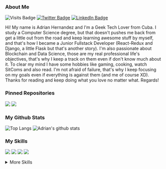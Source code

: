  ### About Me

![Visits Badge](https://badges.pufler.dev/visits/adrianhdez929/adrianhdez929)
[![Twitter Badge](https://img.shields.io/badge/Twitter-Profile-informational?style=flat&logo=twitter&logoColor=white&color=1CA2F1)](https://twitter.com/ahdez929)
[![LinkedIn Badge](https://img.shields.io/badge/LinkedIn-Profile-informational?style=flat&logo=linkedin&logoColor=white&color=0D76A8)](https://www.linkedin.com/in/adrian-hernandez-719271175/)

Hi! My name is Adrian Hernandez and I'm a Geek Tech Lover from Cuba. I study a Computer Science degree, but that doesn't pushes me back from get a little out from the road and keep learning awesome stuff by myself, and that's how I became a Junior Fullstack Developer (React-Redux and Django, a little Flask but that's another story). I'm also passionate about Blockchain and Data Science, those are my real professional life's objectives, that's why I keep a track on them even if don't know much about it. To clear my mind I have some hobbies like gaming, cooking, watch SitComs and also read. I'm not afraid of failure, that's why I keep focusing on my goals even if everything is against them (and me of course XD). Thanks for reading and keep doing what you love no matter what. Regards!

### Pinned Repositories

[![](https://github-readme-stats.vercel.app/api/pin/?username=adrianhdez929&repo=crw-sweeper)](https://github.com/adrianhdez929/crw-sweeper)
[![](https://github-readme-stats.vercel.app/api/pin/?username=adrianhdez929&repo=crown-crawler)](https://github.com/adrianhdez929/crown-crawler)

### My Github Stats

![Top Langs](https://github-readme-stats.vercel.app/api/top-langs/?username=adrianhdez929)
![Adrian's github stats](https://github-readme-stats.vercel.app/api?username=adrianhdez929)

### My Skills

![](https://img.shields.io/badge/Code-React-informational?style=flat&logo=react&logoColor=white&color=4AB197)
![](https://img.shields.io/badge/Code-Redux-informational?style=flat&logo=Redux&logoColor=white&color=4AB197)
![](https://img.shields.io/badge/Code-NextJS-informational?style=flat&logo=Next.js&logoColor=white&color=4AB197)
![](https://img.shields.io/badge/Code-Django-informational?style=flat&logo=django&logoColor=white&color=4AB197)

<details>
<summary>More Skills</summary>

![](https://img.shields.io/badge/Style-HTML-informational?style=flat&logo=html5&logoColor=white&color=4AB197)
![](https://img.shields.io/badge/Style-CSS-informational?style=flat&logo=css3&logoColor=white&color=4AB197)
![](https://img.shields.io/badge/Code-JavaScript-informational?style=flat&logo=JavaScript&logoColor=white&color=4AB197)
![](https://img.shields.io/badge/Style-Tailwind-informational?style=flat&logo=Tailwind-CSS&logoColor=white&color=4AB197)
![](https://img.shields.io/badge/Code-MySQL-informational?style=flat&logo=MySQL&logoColor=white&color=4AB197)
![](https://img.shields.io/badge/Code-PostgreSQL-informational?style=flat&logo=PostgreSQL&logoColor=white&color=4AB197)
![](https://img.shields.io/badge/Code-Python-informational?style=flat&logo=python&logoColor=white&color=4AB197)

<br>

![](https://img.shields.io/badge/Tools-GitHub-informational?style=flat&logo=GitHub&logoColor=white&color=4AB197)
![](https://img.shields.io/badge/Tools-GitLab-informational?style=flat&logo=GitLab&logoColor=white&color=4AB197)
![](https://img.shields.io/badge/Tools-Docker-informational?style=flat&logo=docker&logoColor=white&color=4AB197)
![](https://img.shields.io/badge/Tools-NPM-informational?style=flat&logo=npm&logoColor=white&color=4AB197)
![](https://img.shields.io/badge/Tools-Yarn-informational?style=flat&logo=yarn&logoColor=white&color=4AB197)

</details>


<!--
**adrianhdez929/adrianhdez929** is a ✨ _special_ ✨ repository because its `README.md` (this file) appears on your GitHub profile.

Here are some ideas to get you started:

- 🔭 I’m currently working on ...
- 🌱 I’m currently learning ...
- 👯 I’m looking to collaborate on ...
- 🤔 I’m looking for help with ...
- 💬 Ask me about ...
- 📫 How to reach me: ...
- 😄 Pronouns: ...
- ⚡ Fun fact: ...
-->
